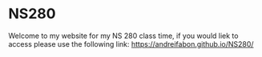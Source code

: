 # NS280

Welcome to my website for my NS 280 class time, if you would liek to access please use the following link: https://andreifabon.github.io/NS280/